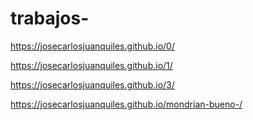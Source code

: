 # trabajos-
https://josecarlosjuanquiles.github.io/0/

https://josecarlosjuanquiles.github.io/1/

https://josecarlosjuanquiles.github.io/3/


https://josecarlosjuanquiles.github.io/mondrian-bueno-/
